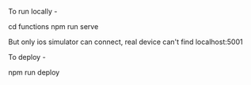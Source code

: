 To run locally -

cd functions
npm run serve

But only ios simulator can connect, real device can't find localhost:5001

To deploy -

npm run deploy
